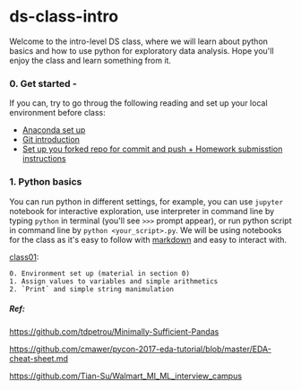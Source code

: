 # ds-class-intro

Welcome to the intro-level DS class, where we will learn about python basics and how to use python for exploratory data analysis. Hope you'll enjoy the class and learn something from it.

### 0. Get started - 
If you can, try to go throug the following reading and set up your local environment before class:

- [Anaconda set up](https://github.com/emma-data-works/ds-class-intro/blob/master/python_basics/class01/Anaconda_setup.md) 
- [Git introduction](https://github.com/emma-data-works/ds-class-intro/blob/master/python_basics/class01/git_setup.md)
- [Set up you forked repo for commit and push + Homework submisstion instructions](https://github.com/emma-data-works/ds-class-intro/blob/master/Git-setup-and-hw-instruction.md)

### 1. Python basics
You can run python in different settings, for example, you can use `jupyter` notebook for interactive exploration, use interpreter in command line by typing `python` in terminal (you'll see `>>>` prompt appear), or run python script in command line by `python <your_script>.py`. We will be using notebooks for the class as it's easy to follow with [markdown](https://guides.github.com/features/mastering-markdown/) and easy to interact with.

[class01](https://github.com/emma-data-works/ds-class-intro/tree/master/python_basics/class01):

	0. Environment set up (material in section 0)
	1. Assign values to variables and simple arithmetics
	2. `Print` and simple string manimulation




##### Ref:
https://github.com/tdpetrou/Minimally-Sufficient-Pandas

https://github.com/cmawer/pycon-2017-eda-tutorial/blob/master/EDA-cheat-sheet.md

https://github.com/Tian-Su/Walmart_MI_ML_interview_campus
